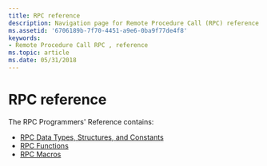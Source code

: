 ```yaml
---
title: RPC reference
description: Navigation page for Remote Procedure Call (RPC) reference section.
ms.assetid: '6706189b-7f70-4451-a9e6-0ba9f77de4f8'
keywords:
- Remote Procedure Call RPC , reference
ms.topic: article
ms.date: 05/31/2018
---
```


# RPC reference

The RPC Programmers' Reference contains:

-   [RPC Data Types, Structures, and Constants](rpc-data-types-structures-and-constants.md)
-   [RPC Functions](function-reference.md)
-   [RPC Macros](rpc-macros.md)

 

 




